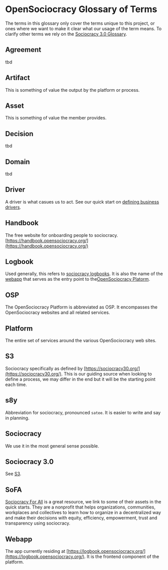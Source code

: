 # OpenSociocracy Glossary of Terms

The terms in this glossary only cover the terms unique to this project, or ones where we want to make it clear what our usage of the term means.
To clarify other terms we rely on the [Sociocracy 3.0 Glossary](https://patterns.sociocracy30.org/glossary.html).

## Agreement

tbd

## Artifact

This is something of value the output by the platform or process.

## Asset

This is something of value the member provides.

## Decision

tbd

## Domain

tbd

## Driver

A driver is what casues us to act. See our quick start on [defining business drivers](/quick-start/defining-business-drivers/).

## Handbook

The free website for onboarding people to sociocracy. [https://handbook.opensociocracy.org/](https://handbook.opensociocracy.org/)


## Logbook

Used generally, this refers to [sociocracy logbooks](https://patterns.sociocracy30.org/logbook.html). It is also the name of the [webapp](#webapp) that serves as the entry point to the[OpenSociocracy Platorm](#osp).

## OSP

The OpenSociocracy Platform is abbreviated as OSP. It encompasses the OpenSociocracy websites and all related services.

## Platform

The entire set of services around the various OpenSociocracy web sites.

## S3

Sociocracy specifically as defined by [https://sociocracy30.org/](https://sociocracy30.org/).
This is our guiding source when looking to define a process, we may differ in the end but it will be the starting point each time.

## s8y

Abbreviation for sociocracy, pronounced `satee`. It is easier to write and say in planning.

## Sociocracy

We use it in the most general sense possible. 

## Sociocracy 3.0

See [S3](#s3). 

## SoFA

[Sociocracy For All](https://www.sociocracyforall.org/) is a great resource, we link to some of their assets in the quick starts. They are a nonprofit that helps organizations, communities, workplaces and collectives to learn how to organize in a decentralized way and make their decisions with equity, efficiency, empowerment, trust and transparency using sociocracy.

## Webapp

The app currently residing at [https://logbook.opensociocracy.org/](https://logbook.opensociocracy.org/). It is the frontend component of the platform.